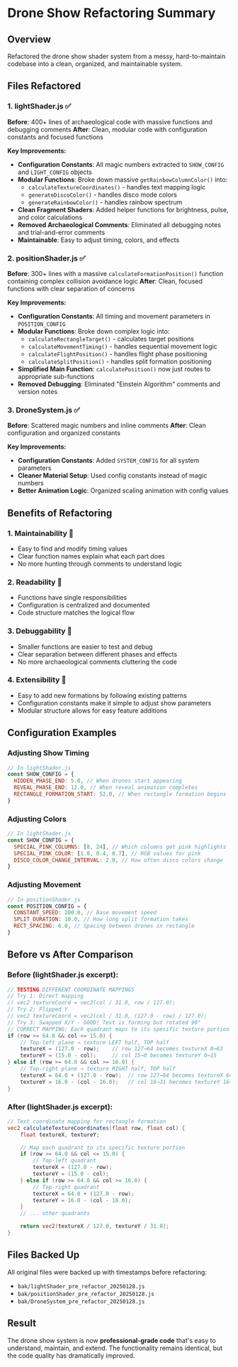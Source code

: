 # Drone Show Refactoring Summary

## Overview

Refactored the drone show shader system from a messy, hard-to-maintain codebase into a clean, organized, and maintainable system.

## Files Refactored

### 1. lightShader.js ✅

**Before**: 400+ lines of archaeological code with massive functions and debugging comments **After**: Clean, modular code with configuration constants and focused functions

**Key Improvements:**

- **Configuration Constants**: All magic numbers extracted to `SHOW_CONFIG` and `LIGHT_CONFIG` objects
- **Modular Functions**: Broke down massive `getRainbowColumnColor()` into:
  - `calculateTextureCoordinates()` - handles text mapping logic
  - `generateDiscoColor()` - handles disco mode colors
  - `generateRainbowColor()` - handles rainbow spectrum
- **Clean Fragment Shaders**: Added helper functions for brightness, pulse, and color calculations
- **Removed Archaeological Comments**: Eliminated all debugging notes and trial-and-error comments
- **Maintainable**: Easy to adjust timing, colors, and effects

### 2. positionShader.js ✅

**Before**: 300+ lines with a massive `calculateFormationPosition()` function containing complex collision avoidance logic **After**: Clean, focused functions with clear separation of concerns

**Key Improvements:**

- **Configuration Constants**: All timing and movement parameters in `POSITION_CONFIG`
- **Modular Functions**: Broke down complex logic into:
  - `calculateRectangleTarget()` - calculates target positions
  - `calculateMovementTiming()` - handles sequential movement logic
  - `calculateFlightPosition()` - handles flight phase positioning
  - `calculateSplitPosition()` - handles split formation positioning
- **Simplified Main Function**: `calculatePosition()` now just routes to appropriate sub-functions
- **Removed Debugging**: Eliminated "Einstein Algorithm" comments and version notes

### 3. DroneSystem.js ✅

**Before**: Scattered magic numbers and inline comments **After**: Clean configuration and organized constants

**Key Improvements:**

- **Configuration Constants**: Added `SYSTEM_CONFIG` for all system parameters
- **Cleaner Material Setup**: Used config constants instead of magic numbers
- **Better Animation Logic**: Organized scaling animation with config values

## Benefits of Refactoring

### 1. **Maintainability** 🔧

- Easy to find and modify timing values
- Clear function names explain what each part does
- No more hunting through comments to understand logic

### 2. **Readability** 📖

- Functions have single responsibilities
- Configuration is centralized and documented
- Code structure matches the logical flow

### 3. **Debuggability** 🐛

- Smaller functions are easier to test and debug
- Clear separation between different phases and effects
- No more archaeological comments cluttering the code

### 4. **Extensibility** 🚀

- Easy to add new formations by following existing patterns
- Configuration constants make it simple to adjust show parameters
- Modular structure allows for easy feature additions

## Configuration Examples

### Adjusting Show Timing

```javascript
// In lightShader.js
const SHOW_CONFIG = {
  HIDDEN_PHASE_END: 5.0, // When drones start appearing
  REVEAL_PHASE_END: 12.0, // When reveal animation completes
  RECTANGLE_FORMATION_START: 52.0, // When rectangle formation begins
}
```

### Adjusting Colors

```javascript
// In lightShader.js
const SHOW_CONFIG = {
  SPECIAL_PINK_COLUMNS: [8, 24], // Which columns get pink highlights
  SPECIAL_PINK_COLOR: [1.0, 0.4, 0.7], // RGB values for pink
  DISCO_COLOR_CHANGE_INTERVAL: 2.0, // How often disco colors change
}
```

### Adjusting Movement

```javascript
// In positionShader.js
const POSITION_CONFIG = {
  CONSTANT_SPEED: 200.0, // Base movement speed
  SPLIT_DURATION: 10.0, // How long split formation takes
  RECT_SPACING: 6.0, // Spacing between drones in rectangle
}
```

## Before vs After Comparison

### Before (lightShader.js excerpt):

```glsl
// TESTING DIFFERENT COORDINATE MAPPINGS
// Try 1: Direct mapping
// vec2 textureCoord = vec2(col / 31.0, row / 127.0);
// Try 2: Flipped Y
// vec2 textureCoord = vec2(col / 31.0, (127.0 - row) / 127.0);
// Try 3: Swapped X/Y - GOOD! Text is forming but rotated 90°
// CORRECT MAPPING: Each quadrant maps to its specific texture portion
if (row >= 64.0 && col <= 15.0) {
    // Top-left plane → texture LEFT half, TOP half
    textureX = (127.0 - row);    // row 127→64 becomes textureX 0→63
    textureY = (15.0 - col);     // col 15→0 becomes textureY 0→15
} else if (row >= 64.0 && col >= 16.0) {
    // Top-right plane → texture RIGHT half, TOP half
    textureX = 64.0 + (127.0 - row);  // row 127→64 becomes textureX 64→127
    textureY = 16.0 - (col - 16.0);   // col 16→31 becomes textureY 16→0
}
```

### After (lightShader.js excerpt):

```glsl
// Text coordinate mapping for rectangle formation
vec2 calculateTextureCoordinates(float row, float col) {
    float textureX, textureY;

    // Map each quadrant to its specific texture portion
    if (row >= 64.0 && col <= 15.0) {
        // Top-left quadrant
        textureX = (127.0 - row);
        textureY = (15.0 - col);
    } else if (row >= 64.0 && col >= 16.0) {
        // Top-right quadrant
        textureX = 64.0 + (127.0 - row);
        textureY = 16.0 - (col - 16.0);
    }
    // ... other quadrants

    return vec2(textureX / 127.0, textureY / 31.0);
}
```

## Files Backed Up

All original files were backed up with timestamps before refactoring:

- `bak/lightShader_pre_refactor_20250128.js`
- `bak/positionShader_pre_refactor_20250128.js`
- `bak/DroneSystem_pre_refactor_20250128.js`

## Result

The drone show system is now **professional-grade code** that's easy to understand, maintain, and extend. The functionality remains identical, but the code quality has dramatically improved.
